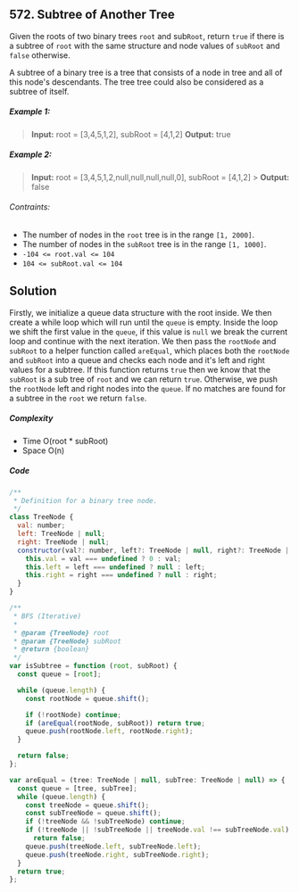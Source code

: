 ## 572. Subtree of Another Tree

Given the roots of two binary trees `root` and sub`Root`, return `true` if there is a subtree of `root` with the same structure and node values of `subRoot` and `false` otherwise.

A subtree of a binary tree is a tree that consists of a node in tree and all of this node's descendants. The tree tree could also be considered as a subtree of itself.

##### Example 1:

> **Input:** root = [3,4,5,1,2], subRoot = [4,1,2] **Output:** true

##### Example 2:

> **Input:** root = [3,4,5,1,2,null,null,null,null,0], subRoot = [4,1,2] > **Output:** false

###### Contraints:

- The number of nodes in the `root` tree is in the range `[1, 2000]`.
- The number of nodes in the `subRoot` tree is in the range `[1, 1000]`.
- `-104 <= root.val <= 104`
- `104 <= subRoot.val <= 104`

## Solution

Firstly, we initialize a queue data structure with the root inside. We then create a while loop which will run until the `queue` is empty. Inside the loop we shift the first value in the `queue`, if this value is `null` we break the current loop and continue with the next iteration. We then pass the `rootNode` and `subRoot` to a helper function called `areEqual`, which places both the `rootNode` and `subRoot` into a queue and checks each node and it's left and right values for a subtree. If this function returns `true` then we know that the `subRoot` is a sub tree of `root` and we can return `true`. Otherwise, we push the `rootNode` left and right nodes into the `queue`. If no matches are found for a subtree in the `root` we return `false`.

##### Complexity

- Time O(root * subRoot)
- Space O(n)

##### Code

```javascript
/**
 * Definition for a binary tree node.
 */
class TreeNode {
  val: number;
  left: TreeNode | null;
  right: TreeNode | null;
  constructor(val?: number, left?: TreeNode | null, right?: TreeNode | null) {
    this.val = val === undefined ? 0 : val;
    this.left = left === undefined ? null : left;
    this.right = right === undefined ? null : right;
  }
}

/**
 * BFS (Iterative)
 *
 * @param {TreeNode} root
 * @param {TreeNode} subRoot
 * @return {boolean}
 */
var isSubtree = function (root, subRoot) {
  const queue = [root];

  while (queue.length) {
    const rootNode = queue.shift();

    if (!rootNode) continue;
    if (areEqual(rootNode, subRoot)) return true;
    queue.push(rootNode.left, rootNode.right);
  }

  return false;
};

var areEqual = (tree: TreeNode | null, subTree: TreeNode | null) => {
  const queue = [tree, subTree];
  while (queue.length) {
    const treeNode = queue.shift();
    const subTreeNode = queue.shift();
    if (!treeNode && !subTreeNode) continue;
    if (!treeNode || !subTreeNode || treeNode.val !== subTreeNode.val)
      return false;
    queue.push(treeNode.left, subTreeNode.left);
    queue.push(treeNode.right, subTreeNode.right);
  }
  return true;
};
```
